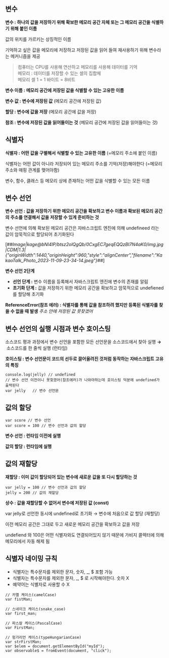 ## **변수**

**변수 : 하나의 값을 저장하기 위해 확보한 메모리 공간 자체 또는 그 메모리 공간을 식별하기 위해 붙인 이름**

값의 위치를 가르키는 상징적인 이름

기억하고 싶은 값을 메모리에 저장하고 저장된 값을 읽어 들여 재사용하기 위해 변수라는 메커니즘을 제공

> 컴퓨터는 CPU를 사용해 연산하고 메모리를 사용해 데이터를 기억  
> 메모리 : 데이터를 저장할 수 있는 셀의 집합체  
> 메모리 셀 1 = 1 바이트 = 8비트

**변수 이름 : 메모리 공간에 저장된 값을 식별할 수 있는 고유한 이름**

**변수 값 : 변수에 저장된 값** (메모리 공간에 저장된 값)

**할당 : 변수에 값을 저장** (메모리 공간에 값을 저장)

**참조 : 변수에 저장된 값을 읽어들이는 것** (메모리 공간에 저장된 값을 읽어들이는 것)

## **식별자**

**식별자 **: 어떤 값을 구별해서 식별할 수 있는 고유한 이름**** (=메모리 주소에 붙인 이름)

식별자는 어떤 값이 아니라 저장되어 있는 메모리 주소를 기억(저장)해야한다 (=메모리 주소와 매핑 관계를 맺어야함)

변수, 함수, 클래스 등 메모리 상에 존재하는 어떤 값을 식별할 수 있는 모든 이름

## **변수 선언**

**변수 선언 : 값을 저장하기 위한 메모리 공간을 확보하고 변수 이름과 확보된 메모리 공간의 주소를 연결해서 값을 저장할 수 있게 준비하는 것**

변수 선언에 의해 확보된 메모리 공간은 자바스크립트 엔진에 의해 undefineed 라는 값이 암묵적으로 할당되어 초기화된다

[##_Image|kage@bNI4IP/btsz2olQgQb/0CxgEC7geqEQQzBI7N4aK0/img.jpg|CDM|1.3|{"originWidth":1440,"originHeight":960,"style":"alignCenter","filename":"KakaoTalk_Photo_2023-11-09-23-34-14.jpeg"}_##]

**변수 선언 2단계** 

-   **선언 단계 :** 변수 이름을 등록해서 자바스크립트 엔진에 변수의 존재를 알림
-   **초기화 단계 :** 값을 저장하기 위한 메모리 공간을 확보하고 암묵적으로 undefiened 를 할당해 초기화

**ReferenceError(참조 에러) : 식별자를 통해 값을 참조하려 했지만 등록된 식별자를 찾을 수 없을 때 발생** _주소 안에 저장된 값 못찾겠어_ 

## **변수 선언의 실행 시점과 변수 호이스팅**

소스코드 평과 과정에서 변수 선언을 포함한 모든 선언문을 소스코드에서 찾아 실행 **→**  소스코드를 한 줄씩 실행 (런타임)

**호이스팅 : 변수 선언문이 코드의 선두로 끌어올려진 것처럼 동작하는 자바스크립트 고유의 특징**

```
console.log(jelly) // undefined
// 변수 선언 이전이니 못찾겠어(참조에러)가 나와야하는데 호이스팅 덕분에 undefined가 출력된다
var jelly	// 변수 선언문
```

## **값의 할당**

```
var score // 변수 선언
var score = 100 // 변수 선언과 값의 할당
```

**변수 선언 : 런타임 이전에 실행**

**값의 할당 : 런타임에 실행**

## **값의 재할당**

**재할당 : 이미 값이 할당되어 있는 변수에 새로운 값을 또 다시 할당하는 것**

```
var jelly = 100 // 변수 선언과 값의 할당
jelly = 200 // 값의 재할당
```

**상수 : 값을 재할당할 수 없어서 변수에 저장된 값 (const)**

var jelly로 선언한 동시에 undefined로 초기화 → 변수에 처음으로 값 할당 (재할당)

이전 메모리 공간은 그대로 두고 새로운 메모리 공간을 확보하고 값을 저장

undefiend 와 100은 어떤 식별자와도 연결되어있지 않기 때문에 가비지 콜렉터에 의해 메모리에서 자동 해제 됨

## **식별자 네이밍 규칙**

-   식별자는 특수문자를 제외한 문자, 숫자, \_, $ 포함 가능
-   식별자는 특수문자를 제외한 문자, \_, $ 로 시작해야한다. 숫자 X
-   예약어는 식별자로 사용할 수 X

```
// 카멜 케이스(camelCase)
var fistMan;

// 스네이크 케이스(snake_case)
var first_man;

// 파스칼 케이스(PascalCase)
var FirstMan;

// 헝가리언 케이스(typeHungarianCase)
var strFirstMan;
var $elem = document.getElementById("myId");
var observable$ = fromEvent(document, "click");
```

